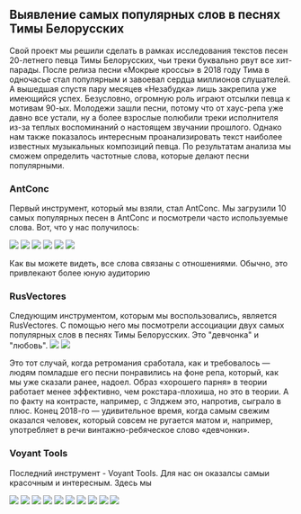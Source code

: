 ## Выявление самых популярных слов в песнях Тимы Белорусских

Свой проект мы решили сделать в рамках исследования текстов песен 20-летнего певца Тимы Белорусских, чьи треки буквально рвут все хит-парады. После релиза песни «Мокрые кроссы» в 2018 году Тима в одночасье стал популярным и завоевал сердца миллионов слушателей. А вышедшая спустя пару месяцев «Незабудка» лишь закрепила уже имеющийся успех. Безусловно, огромную роль играют отсылки певца к мотивам 90-ых. Молодежи зашли песни, потому что от хаус-репа уже давно все устали, ну а более взрослые полюбили треки исполнителя из-за теплых воспоминаний о настоящем звучании прошлого. Однако нам также показалось интересным проанализировать текст наиболее известных музыкальных композиций певца. По результатам анализа мы сможем определить частотные слова, которые делают песни популярными.

### AntConc
 Первый инструмент, который мы взяли, стал AntConc. Мы загрузили 10 самых популярных песен в AntConc и посмотрели часто используемые слова. Вот, что у нас получилось:
 
 ![](ключ.jpg)
![](девчонки.jpg)
![](любовь.jpg)
![](мы.jpg)
![](наш.jpg)
![](тобой.jpg)
 
Как вы можете видеть, все слова связаны с отношениями. Обычно, это привлекают более юную аудиторию
 

### RusVectores

Следующим инструментом, которым мы воспользовались, является RusVectores. С помощью него мы посмотрели ассоциации двух самых популярных слов в песнях Тимы Белорусских. Это "девчонка" и "любовь". 
![](RusVectores.jpg)
![](RusVectores1.jpg)

Это тот случай, когда ретромания сработала, как и требовалось — людям помладше его песни понравились на фоне репа, который, как мы уже сказали ранее, надоел. Образ «хорошего парня» в теории работает менее эффективно, чем рокстара-плохиша, но это в теории. А по факту на контрасте, например, с Элджем это, напротив, сыграло в плюс. Конец 2018-го — удивительное время, когда самым свежим оказался человек, который совсем не ругается матом и, например, употребляет в речи винтажно-ребяческое слово «девчонки».

### Voyant Tools

Последний инструмент - Voyant Tools. Для нас он оказалсы самыи красочным и интересным. Здесь мы 

![](кроссы.jpg)
![](бабл.jpg)
![](витамин.jpg)
![](искры.jpg)
![](я.jpg)
![](назад.jpg)
![](поезда.jpg)
![](привычка.jpg)
![](руферы.jpg)
![](незабудка.jpg)











